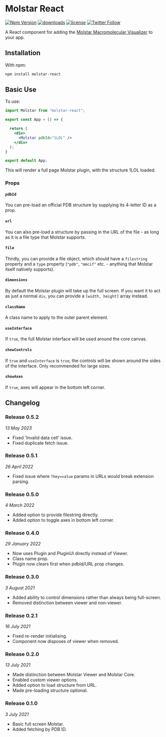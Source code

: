 # Molstar React

[![Npm Version](https://img.shields.io/npm/v/molstar-react.svg)][npm_url]
[![downloads](https://img.shields.io/npm/dt/molstar-react.svg)][npm_url]
[![license](https://img.shields.io/npm/l/molstar-react.svg)][npm_url]
[![Twitter Follow](https://img.shields.io/twitter/follow/samirelanduk)](https://twitter.com/samirelanduk)

[npm_url]: https://www.npmjs.org/package/molstar-react

A React component for adding the [Molstar Macromolecular Visualizer](https://github.com/molstar/molstar) to your app.

## Installation

With npm:

```bash
npm install molstar-react
```

## Basic Use

To use:

```jsx
import Molstar from "molstar-react";

export const App = () => {

  return (
    <div>
      <Molstar pdbId="1LOL" />
    </div>
  );
}

export default App;
```

This will render a full page Molstar plugin, with the structure 1LOL loaded.

### Props

#### `pdbId`

You can pre-load an official PDB structure by supplying its 4-letter ID as a prop.

#### `url`

You can also pre-load a structure by passing in the URL of the file - as long as it is a file type that Molstar supports.

#### `file`

Thirdly, you can provide a file object, which should have a `filestring` property and a `type` property (`"pdb"`, `"mmcif"` etc. - anything that Molstar itself natively supports).

#### `dimensions`

By default the Molstar plugin will take up the full screen. If you want it to act as just a normal `div`, you can provide a `[width, height]` array instead.

#### `className`

A class name to apply to the outer parent element.

#### `useInterface`

If `true`, the full Molstar interface will be used around the core canvas.

#### `showControls`

If `true` and `useInterface` is `true`, the controls will be shown around the sides of the interface. Only recommended for large sizes.

#### `showAxes`

If `true`, axes will appear in the bottom left corner.

## Changelog

### Release 0.5.2

*13 May 2023*

- Fixed 'Invalid data cell' issue.
- Fixed duplicate fetch issue.

### Release 0.5.1

*26 April 2022*

- Fixed issue where `?key=value` params in URLs would break extension parsing.

### Release 0.5.0

*4 March 2022*

- Added option to provide filestring directly.
- Added option to toggle axes in bottom left corner.

### Release 0.4.0

*29 January 2022*

- Now uses Plugin and PluginUI directly instead of Viewer.
- Class name prop.
- Plugin now clears first when pdbId/URL prop changes.

### Release 0.3.0

*3 August 2021*

- Added ability to control dimensions rather than always being full-screen.
- Removed distinction between viewer and non-viewer.

### Release 0.2.1

*16 July 2021*

- Fixed re-render initialising.
- Component now disposes of viewer when removed.

### Release 0.2.0

*13 July 2021*

- Made distinction between Molstar Viewer and Molstar Core.
- Enabled custom viewer options.
- Added option to load structure from URL.
- Made pre-loading structure optional.

### Release 0.1.0

*3 July 2021*

- Basic full screen Molstar.
- Added fetching by PDB ID.